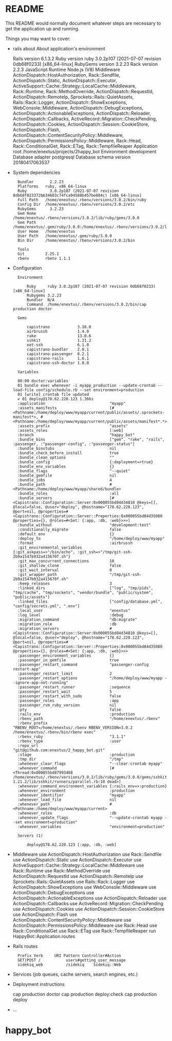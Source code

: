 # README

This README would normally document whatever steps are necessary to get the
application up and running.

Things you may want to cover:
* rails about
    About application's environment
  
    Rails version             6.1.3.2
    Ruby version              ruby 3.0.2p107 (2021-07-07 revision 0db68f0233) [x86_64-linux]
    RubyGems version          3.2.23
    Rack version              2.2.3
    JavaScript Runtime        Node.js (V8)
    Middleware                ActionDispatch::HostAuthorization, Rack::Sendfile, ActionDispatch::Static, ActionDispatch::Executor, ActiveSupport::Cache::Strategy::LocalCache::Middleware, Rack::Runtime, Rack::MethodOverride, ActionDispatch::RequestId, ActionDispatch::RemoteIp, Sprockets::Rails::QuietAssets, Rails::Rack::Logger, ActionDispatch::ShowExceptions, WebConsole::Middleware, ActionDispatch::DebugExceptions, ActionDispatch::ActionableExceptions, ActionDispatch::Reloader, ActionDispatch::Callbacks, ActiveRecord::Migration::CheckPending, ActionDispatch::Cookies, ActionDispatch::Session::CookieStore, ActionDispatch::Flash, ActionDispatch::ContentSecurityPolicy::Middleware, ActionDispatch::PermissionsPolicy::Middleware, Rack::Head, Rack::ConditionalGet, Rack::ETag, Rack::TempfileReaper
    Application root          /home/enextus/projects/2happy_bot
    Environment               development
    Database adapter          postgresql
    Database schema version   20180417063537

* System dependencies 

        Bundler       2.2.23
        Platforms   ruby, x86_64-linux
        Ruby          3.0.2p107 (2021-07-07 revision 0db68f023372b634603c74fca94588b457be084c) [x86_64-linux]
        Full Path   /home/enextus/.rbenv/versions/3.0.2/bin/ruby
        Config Dir  /home/enextus/.rbenv/versions/3.0.2/etc
        RubyGems      3.2.23
        Gem Home    /home/enextus/.rbenv/versions/3.0.2/lib/ruby/gems/3.0.0
        Gem Path    /home/enextus/.gem/ruby/3.0.0:/home/enextus/.rbenv/versions/3.0.2/lib/ruby/gems/3.0.0
        User Home   /home/enextus
        User Path   /home/enextus/.gem/ruby/3.0.0
        Bin Dir     /home/enextus/.rbenv/versions/3.0.2/bin
        
        Tools         
        Git         2.25.1
        rbenv       rbenv 1.1.1



* Configuration

        Environment
        
            Ruby     ruby 3.0.2p107 (2021-07-07 revision 0db68f0233) [x86_64-linux]
            Rubygems 3.2.23
            Bundler  N/A
            Command  /home/enextus/.rbenv/versions/3.0.2/bin/cap production doctor
        
        Gems
        
            capistrano            3.16.0
            airbrussh             1.4.0
            rake                  13.0.6
            sshkit                1.21.2
            net-ssh               6.1.0
            capistrano-bundler    2.0.1
            capistrano-passenger  0.2.1
            capistrano-rails      1.6.1
            capistrano-ssh-doctor 1.0.0
        
        Variables
        
        00:00 doctor:variables
        01 bundle exec whenever -i myapp_production --update-crontab --load-file config/schedule.rb --set environment=production
        01 [write] crontab file updated
        ✔ 01 deploy@178.62.220.123 1.366s
        :application                            "myapp"
        :assets_manifests                       [#<Pathname:/home/deploy/www/myapp/current/public/assets/.sprockets-manifest*>, #<Pathname:/home/deploy/www/myapp/current/public/assets/manifest*.*>]
        :assets_prefix                          "assets"
        :assets_roles                           [:web]
        :branch                                 "happy_bot"
        :bundle_bins                            ["gem", "rake", "rails", :passenger, :"passenger-config", :"passenger-status"]
        :bundle_binstubs                        nil
        :bundle_check_before_install            true
        :bundle_clean_options                   ""
        :bundle_config                          {:deployment=>true}
        :bundle_env_variables                   {}
        :bundle_flags                           "--quiet"
        :bundle_gemfile                         nil
        :bundle_jobs                            4
        :bundle_path                            #<Pathname:/home/deploy/www/myapp/shared/bundle>
        :bundle_roles                           :all
        :bundle_servers                         [#<Capistrano::Configuration::Server:0x000055bd84d34810 @keys=[], @local=false, @user="deploy", @hostname="178.62.220.123", @port=nil, @properties=#<Capistrano::Configuration::Server::Properties:0x000055bd84d35080 @properties={}, @roles=#<Set: {:app, :db, :web}>>>]
        :bundle_without                         "development:test"
        :conditionally_migrate                  false
        :default_env                            {}
        :deploy_to                              "/home/deploy/www/myapp"
        :format                                 :airbrussh
        :git_environmental_variables            {:git_askpass=>"/bin/echo", :git_ssh=>"/tmp/git-ssh-2b9a1547b932a415670f.sh"}
        :git_max_concurrent_connections         10
        :git_shallow_clone                      false
        :git_wait_interval                      0
        :git_wrapper_path                       "/tmp/git-ssh-2b9a1547b932a415670f.sh"
        :keep_releases                          3
        :linked_dirs                            ["log", "tmp/pids", "tmp/cache", "tmp/sockets", "vendor/bundle", "public/system", "public/assets"]
        :linked_files                           ["config/database.yml", "config/secrets.yml", ".env"]
        :local_user                             "enextus"
        :log_level                              :debug
        :migration_command                      "db:migrate"
        :migration_role                         :db
        :migration_servers                      #<Capistrano::Configuration::Server:0x000055bd84d34810 @keys=[], @local=false, @user="deploy", @hostname="178.62.220.123", @port=nil, @properties=#<Capistrano::Configuration::Server::Properties:0x000055bd84d35080 @properties={}, @roles=#<Set: {:app, :db, :web}>>>
        :passenger_environment_variables        {}
        :passenger_in_gemfile                   true
        :passenger_restart_command              "passenger-config restart-app"
        :passenger_restart_limit                2
        :passenger_restart_options              "/home/deploy/www/myapp --ignore-app-not-running"
        :passenger_restart_runner               :sequence
        :passenger_restart_wait                 5
        :passenger_restart_with_sudo            false
        :passenger_roles                        :app
        :passenger_rvm_ruby_version             nil
        :pty                                    false
        :rails_env                              :production
        :rbenv_path                             "/home/enextus/.rbenv"
        :rbenv_prefix                           "RBENV_ROOT=/home/enextus/.rbenv RBENV_VERSION=3.0.2 /home/enextus/.rbenv/bin/rbenv exec"
        :rbenv_ruby                             "3.1.1"
        :rbenv_type                             :user
        :repo_url                               "git@github.com:enextus/2_happy_bot.git"
        :stage                                  :production
        :tmp_dir                                "/tmp"
        :whenever_clear_flags                   "--clear-crontab myapp"
        :whenever_command                       [#<Thread:0x000055bd87993488 /home/enextus/.rbenv/versions/3.0.2/lib/ruby/gems/3.0.0/gems/sshkit-1.21.2/lib/sshkit/runners/parallel.rb:10 dead>]
        :whenever_command_environment_variables {:rails_env=>:production}
        :whenever_environment                   :production
        :whenever_identifier                    "myapp"
        :whenever_load_file                     nil
        :whenever_path                          #<Pathname:/home/deploy/www/myapp/current>
        :whenever_roles                         :db
        :whenever_update_flags                  "--update-crontab myapp --set environment=production"
        :whenever_variables                     "environment=production"
        
        Servers (1)
        
            deploy@178.62.220.123 [:app, :db, :web]

* Middleware
        use ActionDispatch::HostAuthorization
        use Rack::Sendfile
        use ActionDispatch::Static
        use ActionDispatch::Executor
        use ActiveSupport::Cache::Strategy::LocalCache::Middleware
        use Rack::Runtime
        use Rack::MethodOverride
        use ActionDispatch::RequestId
        use ActionDispatch::RemoteIp
        use Sprockets::Rails::QuietAssets
        use Rails::Rack::Logger
        use ActionDispatch::ShowExceptions
        use WebConsole::Middleware
        use ActionDispatch::DebugExceptions
        use ActionDispatch::ActionableExceptions
        use ActionDispatch::Reloader
        use ActionDispatch::Callbacks
        use ActiveRecord::Migration::CheckPending
        use ActionDispatch::Cookies
        use ActionDispatch::Session::CookieStore
        use ActionDispatch::Flash
        use ActionDispatch::ContentSecurityPolicy::Middleware
        use ActionDispatch::PermissionsPolicy::Middleware
        use Rack::Head
        use Rack::ConditionalGet
        use Rack::ETag
        use Rack::TempfileReaper
        run HappyBot::Application.routes
  
* Rails routes

        Prefix Verb     URI Pattern Controller#Action
        GET|POST /           users#getting_user_message
        sidekiq_web          /sidekiq    Sidekiq::Web

* Services (job queues, cache servers, search engines, etc.)

* Deployment instructions

    cap production doctor
    cap production deploy:check
    cap production deploy
* ...
# happy_bot
